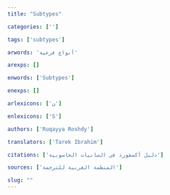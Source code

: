```yaml
---
title: "Subtypes"

categories: ['']

tags: ['subtypes']

arwords: 'أنواع فرعية'

arexps: []

enwords: ['Subtypes']

enexps: []

arlexicons: ['ن']

enlexicons: ['S']

authors: ['Ruqayya Roshdy']

translators: ['Tarek Ibrahim']

citations: ['دليل أكسفورد في السانيات الحاسوبية']

sources: ['المنظمة العربية للترجمة']

slug: ""
---
```

